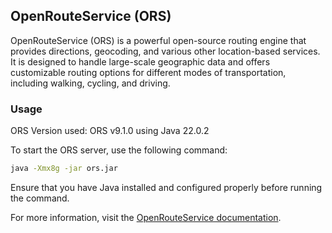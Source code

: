 ## OpenRouteService (ORS)

OpenRouteService (ORS) is a powerful open-source routing engine that provides directions, geocoding, and various other location-based services. It is designed to handle large-scale geographic data and offers customizable routing options for different modes of transportation, including walking, cycling, and driving.

### Usage

ORS Version used: ORS v9.1.0 using Java 22.0.2

To start the ORS server, use the following command:

```bash
java -Xmx8g -jar ors.jar
```

Ensure that you have Java installed and configured properly before running the command.

For more information, visit the [OpenRouteService documentation](https://openrouteservice.org/).
